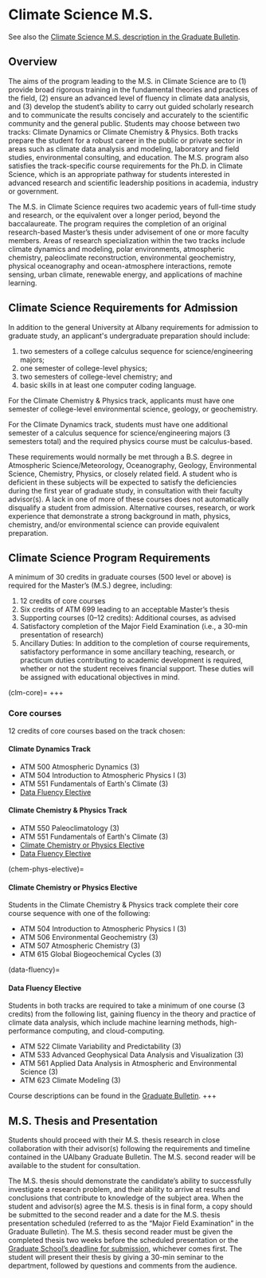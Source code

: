 # Climate Science M.S.

See also the [Climate Science M.S. description in the Graduate Bulletin](https://www.albany.edu/graduate-bulletin/climate-science-ms.php).

## Overview

The aims of the program leading to the M.S. in Climate Science are to (1) provide broad rigorous training in the fundamental theories and practices of the field, (2) ensure an advanced level of fluency in climate data analysis, and (3) develop the student’s ability to carry out guided scholarly research and to communicate the results concisely and accurately to the scientific community and the general public. Students may choose between two tracks: Climate Dynamics or Climate Chemistry & Physics. Both tracks prepare the student for a robust career in the public or private sector in areas such as climate data analysis and modeling, laboratory and field studies, environmental consulting, and education. The M.S. program also satisfies the track-specific course requirements for the Ph.D. in Climate Science, which is an appropriate pathway for students interested in advanced research and scientific leadership positions in academia, industry or government.

The M.S. in Climate Science requires two academic years of full-time study and research, or the equivalent over a longer period, beyond the baccalaureate. The program requires the completion of an original research-based Master’s thesis under advisement of one or more faculty members. Areas of research specialization within the two tracks include climate dynamics and modeling, polar environments, atmospheric chemistry, paleoclimate reconstruction, environmental geochemistry, physical oceanography and ocean-atmosphere interactions, remote sensing, urban climate, renewable energy, and applications of machine learning.

## Climate Science Requirements for Admission

In addition to the general University at Albany requirements for admission to graduate study, an applicant's undergraduate preparation should include:

1. two semesters of a college calculus sequence for science/engineering majors;
2. one semester of college-level physics;
3. two semesters of college-level chemistry; and
4. basic skills in at least one computer coding language.

For the Climate Chemistry & Physics track, applicants must have one semester of college-level environmental science, geology, or geochemistry.

For the Climate Dynamics track, students must have one additional semester of a calculus sequence for science/engineering majors (3 semesters total) and the required physics course must be calculus-based.

These requirements would normally be met through a B.S. degree in Atmospheric Science/Meteorology, Oceanography, Geology, Environmental Science, Chemistry, Physics, or closely related field. A student who is deficient in these subjects will be expected to satisfy the deficiencies during the first year of graduate study, in consultation with their faculty advisor(s). A lack in one of more of these courses does not automatically disqualify a student from admission. Alternative courses, research, or work experience that demonstrate a strong background in math, physics, chemistry, and/or environmental science can provide equivalent preparation.

## Climate Science Program Requirements

A minimum of 30 credits in graduate courses (500 level or above) is required for the Master’s (M.S.) degree, including:

1. 12 credits of core courses
2. Six credits of ATM 699 leading to an acceptable Master’s thesis
3. Supporting courses (0–12 credits): Additional courses, as advised
4. Satisfactory completion of the Major Field Examination (i.e., a 30-min presentation of research)
5. Ancillary Duties: In addition to the completion of course requirements, satisfactory performance in some ancillary teaching, research, or practicum duties contributing to academic development is required, whether or not the student receives financial support. These duties will be assigned with educational objectives in mind.

(clm-core)=
+++
### Core courses
12 credits of core courses based on the track chosen:

#### Climate Dynamics Track
- ATM 500 Atmospheric Dynamics (3)
- ATM 504 Introduction to Atmospheric Physics I (3)
- ATM 551 Fundamentals of Earth's Climate (3)
- [Data Fluency Elective](#data-fluency)
  
  
#### Climate Chemistry & Physics Track
- ATM 550 Paleoclimatology (3)
- ATM 551 Fundamentals of Earth's Climate (3)
- [Climate Chemistry or Physics Elective](#chem-phys-elective)
- [Data Fluency Elective](#data-fluency)
  
(chem-phys-elective)=
#### Climate Chemistry or Physics Elective
Students in the Climate Chemistry & Physics track complete their core course sequence with one of the following:
- ATM 504 Introduction to Atmospheric Physics I (3)
- ATM 506 Environmental Geochemistry (3)
- ATM 507 Atmospheric Chemistry (3)
- ATM 615 Global Biogeochemical Cycles (3)

(data-fluency)=  
#### Data Fluency Elective
Students in both tracks are required to take a minimum of one course (3 credits) from the following list, gaining fluency in the theory and practice of climate data analysis, which include machine learning methods, high-performance computing, and cloud-computing.

- ATM 522 Climate Variability and Predictability (3)
- ATM 533 Advanced Geophysical Data Analysis and Visualization (3)
- ATM 561 Applied Data Analysis in Atmospheric and Environmental Science (3)
- ATM 623 Climate Modeling (3)

Course descriptions can be found in the [Graduate Bulletin](https://www.albany.edu/graduate-bulletin/atmospheric-science-courses.php).
+++


## M.S. Thesis and Presentation

Students should proceed with their M.S. thesis research in close collaboration with their advisor(s) following the requirements and timeline contained in the UAlbany Graduate Bulletin. The M.S. second reader will be available to the student for consultation. 

The M.S. thesis should demonstrate the candidate’s ability to successfully investigate a research problem, and their ability to arrive at results and conclusions that contribute to knowledge of the subject area. When the student and advisor(s) agree the M.S. thesis is in final form, a copy should be submitted to the second reader and a date for the M.S. thesis presentation scheduled (referred to as the “Major Field Examination” in the Graduate Bulletin). The M.S. thesis second reader must be given the completed thesis two weeks before the scheduled presentation or the [Graduate School’s deadline for submission](policies.md#thesis-due-dates), whichever comes first. The student will present their thesis by giving a 30-min seminar to the department, followed by questions and comments from the audience.


```{include} ms-timeline.md
```
